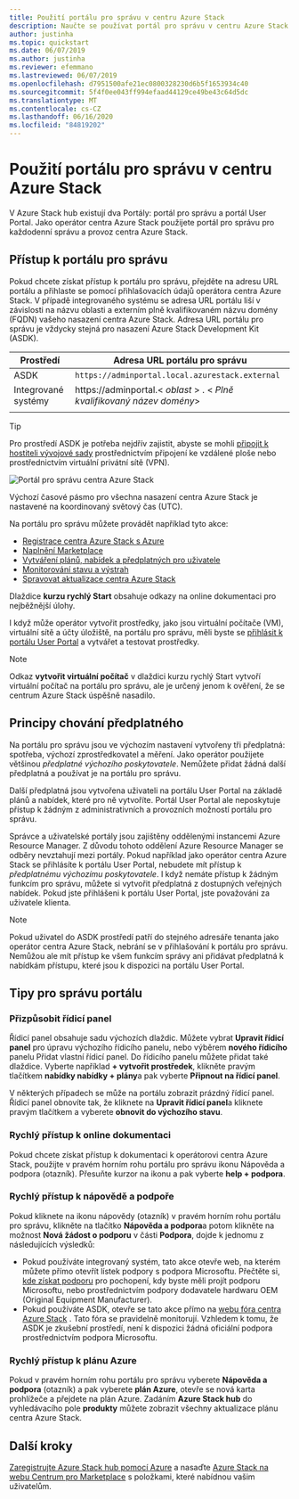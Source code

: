 ```yaml
---
title: Použití portálu pro správu v centru Azure Stack
description: Naučte se používat portál pro správu v centru Azure Stack.
author: justinha
ms.topic: quickstart
ms.date: 06/07/2019
ms.author: justinha
ms.reviewer: efemmano
ms.lastreviewed: 06/07/2019
ms.openlocfilehash: d7951500afe21ec0800328230d6b5f1653934c40
ms.sourcegitcommit: 5f4f0ee043ff994efaad44129ce49be43c64d5dc
ms.translationtype: MT
ms.contentlocale: cs-CZ
ms.lasthandoff: 06/16/2020
ms.locfileid: "84819202"
---
```

# <a name="use-the-administrator-portal-in-azure-stack-hub"></a>Použití portálu pro správu v centru Azure Stack

V Azure Stack hub existují dva Portály: portál pro správu a portál User Portal. Jako operátor centra Azure Stack použijete portál pro správu pro každodenní správu a provoz centra Azure Stack.

## <a name="access-the-administrator-portal"></a>Přístup k portálu pro správu

Pokud chcete získat přístup k portálu pro správu, přejděte na adresu URL portálu a přihlaste se pomocí přihlašovacích údajů operátora centra Azure Stack. V případě integrovaného systému se adresa URL portálu liší v závislosti na názvu oblasti a externím plně kvalifikovaném názvu domény (FQDN) vašeho nasazení centra Azure Stack. Adresa URL portálu pro správu je vždycky stejná pro nasazení Azure Stack Development Kit (ASDK).

| Prostředí | Adresa URL portálu pro správu |   
| -- | -- | 
| ASDK| `https://adminportal.local.azurestack.external`  |
| Integrované systémy | https://adminportal.&lt; *oblast* &gt; . &lt; *Plně kvalifikovaný název domény*&gt; | 
| | |

> [!TIP]
> Pro prostředí ASDK je potřeba nejdřív zajistit, abyste se mohli [připojit k hostiteli vývojové sady](../asdk/asdk-connect.md) prostřednictvím připojení ke vzdálené ploše nebo prostřednictvím virtuální privátní sítě (VPN).

 ![Portál pro správu centra Azure Stack](media/azure-stack-manage-portals/admin-portal.png)

Výchozí časové pásmo pro všechna nasazení centra Azure Stack je nastavené na koordinovaný světový čas (UTC).

Na portálu pro správu můžete provádět například tyto akce:

* [Registrace centra Azure Stack s Azure](azure-stack-registration.md)
* [Naplnění Marketplace](azure-stack-download-azure-marketplace-item.md)
* [Vytváření plánů, nabídek a předplatných pro uživatele](service-plan-offer-subscription-overview.md)
* [Monitorování stavu a výstrah](azure-stack-monitor-health.md)
* [Spravovat aktualizace centra Azure Stack](azure-stack-updates.md)

Dlaždice **kurzu rychlý Start** obsahuje odkazy na online dokumentaci pro nejběžnější úlohy.

I když může operátor vytvořit prostředky, jako jsou virtuální počítače (VM), virtuální sítě a účty úložiště, na portálu pro správu, měli byste se [přihlásit k portálu User Portal](../user/azure-stack-use-portal.md) a vytvářet a testovat prostředky.

>[!NOTE]
>Odkaz **vytvořit virtuální počítač** v dlaždici kurzu rychlý Start vytvoří virtuální počítač na portálu pro správu, ale je určený jenom k ověření, že se centrum Azure Stack úspěšně nasadilo.

## <a name="understand-subscription-behavior"></a>Principy chování předplatného

Na portálu pro správu jsou ve výchozím nastavení vytvořeny tři předplatná: spotřeba, výchozí zprostředkovatel a měření. Jako operátor použijete většinou *předplatné výchozího poskytovatele*. Nemůžete přidat žádná další předplatná a používat je na portálu pro správu.

Další předplatná jsou vytvořena uživateli na portálu User Portal na základě plánů a nabídek, které pro ně vytvoříte. Portál User Portal ale neposkytuje přístup k žádným z administrativních a provozních možností portálu pro správu.

Správce a uživatelské portály jsou zajištěny oddělenými instancemi Azure Resource Manager. Z důvodu tohoto oddělení Azure Resource Manager se odběry nevztahují mezi portály. Pokud například jako operátor centra Azure Stack se přihlásíte k portálu User Portal, nebudete mít přístup k *předplatnému výchozímu poskytovatele*. I když nemáte přístup k žádným funkcím pro správu, můžete si vytvořit předplatná z dostupných veřejných nabídek. Pokud jste přihlášeni k portálu User Portal, jste považováni za uživatele klienta.

  >[!NOTE]
  >Pokud uživatel do ASDK prostředí patří do stejného adresáře tenanta jako operátor centra Azure Stack, nebrání se v přihlašování k portálu pro správu. Nemůžou ale mít přístup ke všem funkcím správy ani přidávat předplatná k nabídkám přístupu, které jsou k dispozici na portálu User Portal.

## <a name="administrator-portal-tips"></a>Tipy pro správu portálu

### <a name="customize-the-dashboard"></a>Přizpůsobit řídicí panel

Řídicí panel obsahuje sadu výchozích dlaždic. Můžete vybrat **Upravit řídicí panel** pro úpravu výchozího řídicího panelu, nebo výběrem **nového řídicího** panelu Přidat vlastní řídicí panel. Do řídicího panelu můžete přidat také dlaždice. Vyberte například **+ vytvořit prostředek**, klikněte pravým tlačítkem **nabídky nabídky + plány**a pak vyberte **Připnout na řídicí panel**.

V některých případech se může na portálu zobrazit prázdný řídicí panel. Řídicí panel obnovíte tak, že kliknete na **Upravit řídicí panel**a kliknete pravým tlačítkem a vyberete **obnovit do výchozího stavu**.

### <a name="quick-access-to-online-documentation"></a>Rychlý přístup k online dokumentaci

Pokud chcete získat přístup k dokumentaci k operátorovi centra Azure Stack, použijte v pravém horním rohu portálu pro správu ikonu Nápověda a podpora (otazník). Přesuňte kurzor na ikonu a pak vyberte **help + podpora**.

### <a name="quick-access-to-help-and-support"></a>Rychlý přístup k nápovědě a podpoře

Pokud kliknete na ikonu nápovědy (otazník) v pravém horním rohu portálu pro správu, klikněte na tlačítko **Nápověda a podpora**a potom klikněte na možnost **Nová žádost o podporu** v části **Podpora**, dojde k jednomu z následujících výsledků:

- Pokud používáte integrovaný systém, tato akce otevře web, na kterém můžete přímo otevřít lístek podpory s podpora Microsoftu. Přečtěte si, [kde získat podporu](azure-stack-manage-basics.md#where-to-get-support) pro pochopení, kdy byste měli projít podporu Microsoftu, nebo prostřednictvím podpory dodavatele hardwaru OEM (Original Equipment Manufacturer).
- Pokud používáte ASDK, otevře se tato akce přímo na [webu fóra centra Azure Stack](https://social.msdn.microsoft.com/Forums/home?forum=AzureStack) . Tato fóra se pravidelně monitorují. Vzhledem k tomu, že ASDK je zkušební prostředí, není k dispozici žádná oficiální podpora prostřednictvím podpora Microsoftu.

### <a name="quick-access-to-the-azure-roadmap"></a>Rychlý přístup k plánu Azure

Pokud v pravém horním rohu portálu pro správu vyberete **Nápověda a podpora** (otazník) a pak vyberete **plán Azure**, otevře se nová karta prohlížeče a přejdete na plán Azure. Zadáním **Azure Stack hub** do vyhledávacího pole **produkty** můžete zobrazit všechny aktualizace plánu centra Azure Stack.

## <a name="next-steps"></a>Další kroky

[Zaregistrujte Azure Stack hub pomocí Azure](azure-stack-registration.md) a nasaďte [Azure Stack na webu Centrum pro Marketplace](azure-stack-marketplace.md) s položkami, které nabídnou vašim uživatelům.
